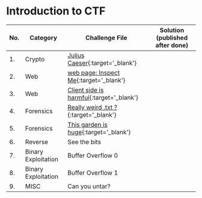 # Introduction to CTF


| No.| Category | Challenge File | Solution (published after done) |
|--- |----------|----------------|-------------------------------- |
| 1. | Crypto   | [Julius Caeser](https://raw.githubusercontent.com/codingClub-iitjammu/ctf/master/crypto/challenge_1.txt){:target='_blank'}     |  |
| 2. | Web | [web page: Inspect Me](https://codingclub-iitjammu.github.io/web_c1/){:target='_blank'} | |
| 3. | Web | [Client side is harmful](https://codingclub-iitjammu.github.io/web_c2/){:target='_blank'} | |
| 4. | Forensics | [Really weird .txt ?](https://github.com/codingClub-iitjammu/ctf/raw/master/forensics/file_0/solveMe.txt){:target='_blank'} | |
| 5. | Forensics | [This garden is huge](https://github.com/codingClub-iitjammu/ctf/raw/master/forensics/image_0/garden.jpg){:target='_blank'} | |
| 6. | Reverse | See the bits | |
| 7. | Binary Exploitation | Buffer Overflow 0 | |
| 8. | Binary Exploitation | Buffer Overflow 1 | |
| 9. | MISC | Can you untar? | | 
